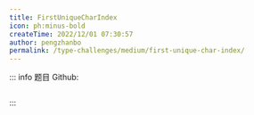 ```yaml
---
title: FirstUniqueCharIndex
icon: ph:minus-bold
createTime: 2022/12/01 07:30:57
author: pengzhanbo
permalink: /type-challenges/medium/first-unique-char-index/
---
```


::: info 题目
Github: []()

```ts

```

:::
